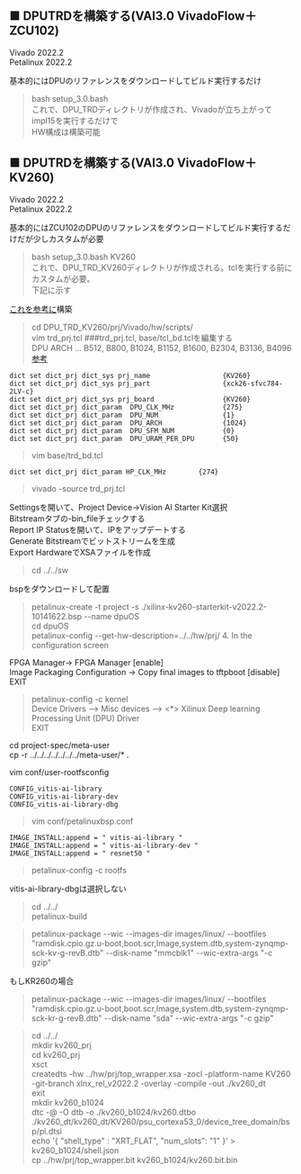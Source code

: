## ■ DPUTRDを構築する(VAI3.0 VivadoFlow＋ZCU102)  
Vivado 2022.2  
Petalinux 2022.2  

基本的にはDPUのリファレンスをダウンロードしてビルド実行するだけ  
> bash setup_3.0.bash  
これで、DPU_TRDディレクトリが作成され、Vivadoが立ち上がってimpl15を実行するだけで  
HW構成は構築可能  
  
## ■ DPUTRDを構築する(VAI3.0 VivadoFlow＋KV260)  
Vivado 2022.2  
Petalinux 2022.2  

基本的にはZCU102のDPUのリファレンスをダウンロードしてビルド実行するだけだが少しカスタムが必要  
> bash setup_3.0.bash KV260  
これで、DPU_TRD_KV260ディレクトリが作成される。tclを実行する前にカスタムが必要。  
下記に示す  

[これを参考に](https://www.hackster.io/shreyasnr/kv260-dpu-trd-petalinux-2022-1-vivado-flow-000c0b)構築  

> cd DPU_TRD_KV260/prj/Vivado/hw/scripts/  
> vim trd_prj.tcl
###trd_prj.tcl, base/tcl_bd.tclを編集する  
DPU ARCH ... B512, B800, B1024, B1152, B1600, B2304, B3136, B4096  
[参考](https://docs.xilinx.com/r/en-US/pg338-dpu?tocId=3xsG16y_QFTWvAJKHbisEw)  

```  
dict set dict_prj dict_sys prj_name                  {KV260}  
dict set dict_prj dict_sys prj_part                  {xck26-sfvc784-2LV-c}  
dict set dict_prj dict_sys prj_board                 {KV260}  
dict set dict_prj dict_param  DPU_CLK_MHz            {275}  
dict set dict_prj dict_param  DPU_NUM                {1}  
dict set dict_prj dict_param  DPU_ARCH               {1024}  
dict set dict_prj dict_param  DPU_SFM_NUM            {0}  
dict set dict_prj dict_param  DPU_URAM_PER_DPU       {50}  
```  
  
> vim base/trd_bd.tcl  

```  
dict set dict_prj dict_param HP_CLK_MHz        {274}  
```  
  
> vivado -source trd_prj.tcl  
  
Settingsを開いて、Project Device->Vision AI Starter Kit選択  
Bitstreamタブの-bin_fileチェックする  
Report IP Statusを開いて、IPをアップデートする  
Generate Bitstreamでビットストリームを生成  
Export HardwareでXSAファイルを作成  
  
> cd ../../sw  
  
bspをダウンロードして配置  
> petalinux-create -t project -s ./xilinx-kv260-starterkit-v2022.2-10141622.bsp --name dpuOS  
> cd dpuOS  
> petalinux-config --get-hw-description=../../hw/prj/  4. In the configuration screen 
  
FPGA Manager-> FPGA Manager [enable]  
Image Packaging Configuration -> Copy final images to tftpboot [disable]  
EXIT  
  
> petalinux-config -c kernel  
Device Drivers --> Misc devices --> <*> Xilinux Deep learning Processing Unit (DPU) Driver  
EXIT  
  
cd project-spec/meta-user  
cp -r ../../../../../../../meta-user/* .  
  
vim conf/user-rootfsconfig  
  
```  
CONFIG_vitis-ai-library  
CONFIG_vitis-ai-library-dev  
CONFIG_vitis-ai-library-dbg  
```  
  
> vim conf/petalinuxbsp.conf  
  
```  
IMAGE_INSTALL:append = " vitis-ai-library "  
IMAGE_INSTALL:append = " vitis-ai-library-dev "  
IMAGE_INSTALL:append = " resnet50 "  
```  
  
> petalinux-config -c rootfs  

vitis-ai-library-dbgは選択しない
  
> cd ../../  
> petalinux-build  
  
> petalinux-package --wic --images-dir images/linux/ --bootfiles "ramdisk.cpio.gz.u-boot,boot.scr,Image,system.dtb,system-zynqmp-sck-kv-g-revB.dtb" --disk-name "mmcblk1" --wic-extra-args "-c gzip"  
  
もしKR260の場合  
> petalinux-package --wic --images-dir images/linux/ --bootfiles "ramdisk.cpio.gz.u-boot,boot.scr,Image,system.dtb,system-zynqmp-sck-kr-g-revB.dtb" --disk-name "sda" --wic-extra-args "-c gzip"  
  
> cd ../../  
> mkdir kv260_prj  
> cd kv260_prj  
> xsct  
> createdts -hw ../hw/prj/top_wrapper.xsa -zocl -platform-name KV260 -git-branch  xlnx_rel_v2022.2 -overlay -compile -out ./kv260_dt  
> exit  
> mkdir kv260_b1024  
> dtc -@ -O dtb -o ./kv260_b1024/kv260.dtbo ./kv260_dt/kv260_dt/KV260/psu_cortexa53_0/device_tree_domain/bsp/pl.dtsi  
> echo '{ "shell_type" : "XRT_FLAT", "num_slots": "1" }' > kv260_b1024/shell.json  
> cp ../hw/prj/top_wrapper.bit kv260_b1024/kv260.bit.bin  
  
